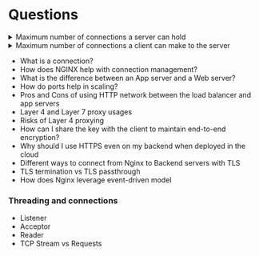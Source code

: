 # Questions

<details>

<summary>Maximum number of connections a server can hold</summary>

There is no upper limit on the number of connections a server can hold. It depends on the CPU and memory.

</details>

<details>

<summary>Maximum number of connections a client can make to the server</summary>

You can make around 64000ish connections from one IP with source port to server. This is a limit because, in the transport layer(L4), the source port address is 16 bits, so `2^16` is **65,536.** Excluding reserved ports, a client can make a maximum of 64000ish connections to the server.

[https://stackoverflow.com/questions/21253474/source-port-vs-destination-port](https://stackoverflow.com/questions/21253474/source-port-vs-destination-port)

![](<../.gitbook/assets/Screenshot 2023-03-28 at 8.42.29 PM.png>)

</details>

* What is a connection?
* How does NGINX help with connection management?
* What is the difference between an App server and a Web server?
* How do ports help in scaling?
* Pros and Cons of using HTTP network between the load balancer and app servers
* Layer 4 and Layer 7 proxy usages
* Risks of Layer 4 proxying
* How can I share the key with the client to maintain end-to-end encryption?
* Why should I use HTTPS even on my backend when deployed in the cloud
* Different ways to connect from Nginx to Backend servers with TLS
* TLS termination vs TLS passthrough
* How does Nginx leverage event-driven model

### Threading and connections

* Listener
* Acceptor
* Reader
* TCP Stream vs Requests
